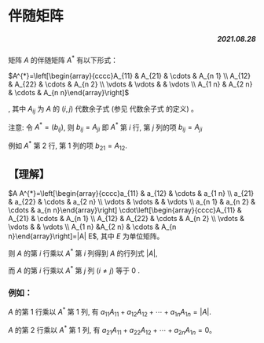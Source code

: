 # 伴随矩阵

##### <p align="right">2021.08.28</p>

 矩阵 $A$ 的伴随矩阵 $A^{*}$ 有以下形式：

 $A^{*}=\left[\begin{array}{cccc}A_{11} & A_{21} & \cdots & A_{n 1} \\ A_{12} & A_{22} & \cdots & A_{n 2} \\ \vdots & \vdots & & \vdots \\ A_{1 n} & A_{2 n} & \cdots & A_{n n}\end{array}\right]$

, 其中 $A_{i j}$ 为 $A$ 的 $(i, j)$ 代数余子式 (参见 代数余子式 的定义) 。

注意: 令 $A^{*}=\left(b_{i j}\right)$, 则 $b_{i j}=A_{j i}$ 即 $A^{*}$ 第 $i$ 行, 第 $j$ 列的项 $b_{i j}=A_{j i}$ 

例如 $A^{*}$ 第 2 行, 第 1 列的项 $b_{21}=A_{12}$.

## 【理解】

$A A^{*}=\left[\begin{array}{cccc}a_{11} & a_{12} & \cdots & a_{1 n} \\ a_{21} & a_{22} & \cdots & a_{2 n} \\ \vdots & \vdots & & \vdots \\ a_{n 1} & a_{n 2} & \cdots & a_{n n}\end{array}\right] \cdot\left[\begin{array}{cccc}A_{11} & A_{21} & \cdots & A_{n 1} \\ A_{12} & A_{22} & \cdots & A_{n 2} \\ \vdots & \vdots & & \vdots \\ A_{1 n} &A_{2 n} & \cdots & A_{n n}\end{array}\right]=|A| E$, 其中 $E$ 为单位矩阵。

则 $A$ 的第 $i$ 行乘以 $A^{*}$ 第 $i$ 列得到 $A$ 的行列式 $|A|$, 

而 $A$ 的第 $i$ 行乘以 $A^{*}$ 第 $j$ 列 $(i \neq j)$ 等于 0 . 

### 例如：

 $A$ 的第 1 行乘以 $A^{*}$ 第 1 列, 有 $a_{11} A_{11}+a_{12} A_{12}+\cdots+a_{1 n} A_{1 n}=|A|$.

$A$ 的第 2 行乘以 $A^{*}$ 第 1 列, 有 $a_{21} A_{11}+a_{22} A_{12}+\cdots+a_{2 n} A_{1 n}=0$。